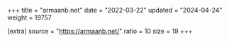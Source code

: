 +++
title = "armaanb.net"
date = "2022-03-22"
updated = "2024-04-24"
weight = 19757

[extra]
source = "https://armaanb.net/"
ratio = 10
size = 19
+++
